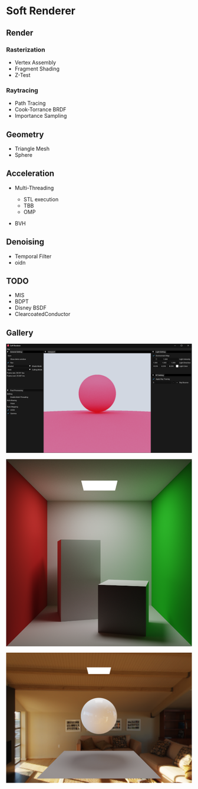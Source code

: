 # Soft Renderer

## Render

### Rasterization

- Vertex Assembly
- Fragment Shading
- Z-Test

### Raytracing

- Path Tracing
- Cook-Torrance BRDF
- Importance Sampling

## Geometry

- Triangle Mesh
- Sphere

## Acceleration

- Multi-Threading
  - STL execution
  - TBB 
  - OMP

- BVH

## Denoising

- Temporal Filter
- oidn

## TODO

- MIS
- BDPT
- Disney BSDF
- ClearcoatedConductor

## Gallery

![](Assets/editor.png)

![2023-06-10 23'33'16](Assets/CornellBox_white.png)

![2023-06-10 23'33'16](Assets/Smooth.png)
